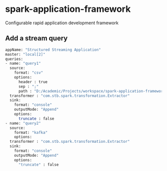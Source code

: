 # spark-application-framework
Configurable rapid application development framework

## Add a stream query

```sh
appName: "Structured Streaming Application"
master: "local[2]"
queries:
- name: "query1"
  source:
    format: "csv"
    options:
      header : true
      sep : ";"
      path : "D:/Academic/Projects/workspace/spark-application-framework/application-framework/src/main/resources/inputs/"
  transformer : "com.stb.spark.transformation.Extractor"
  sink:
    format: "console"
    outputMode: "Append"
    options:
      truncate : false
- name: "query2"
  source:
    format: "kafka"
    options:
  transformer : "com.stb.spark.transformation.Extractor"
  sink:
    format: "console"
    outputMode: "Append"
    options:
      "truncate" : false
```

